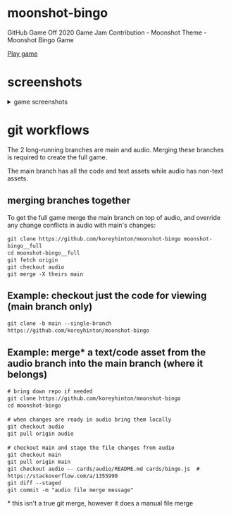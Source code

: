 # moonshot-bingo
GitHub Game Off 2020 Game Jam Contribution - Moonshot Theme - Moonshot Bingo Game

[Play game](https://koreyhinton.itch.io/moonshot-bingo)

# screenshots
<details>
  <summary>game screenshots</summary>
  <img src="https://github.com/koreyhinton/moonshot-bingo/blob/audio/docs/Capture_Home.PNG?raw=true" name="capture-astronaut">
  <img src="https://github.com/koreyhinton/moonshot-bingo/blob/audio/docs/Capture_Astronaut.PNG?raw=true" name="capture-astronaut">
  <img src="https://github.com/koreyhinton/moonshot-bingo/blob/audio/docs/Capture_Rocket.PNG?raw=true" name="capture-rocket">
  <img src="https://github.com/koreyhinton/moonshot-bingo/blob/audio/docs/Capture_Spaceship.PNG?raw=true" name="capture-spaceship">
  <img src="https://github.com/koreyhinton/moonshot-bingo/blob/audio/docs/Capture_UFO.PNG?raw=true" name="capture-ufo">
  </details>

# git workflows

The 2 long-running branches are main and audio. Merging these branches is required to create the full game.

The main branch has all the code and text assets while audio has non-text assets.

## merging branches together

To get the full game merge the main branch on top of audio, and override any change conflicts in audio with main's changes:

```
git clone https://github.com/koreyhinton/moonshot-bingo moonshot-bingo__full
cd moonshot-bingo__full
git fetch origin
git checkout audio
git merge -X theirs main
```

## Example: checkout just the code for viewing (main branch only)

```
git clone -b main --single-branch https://github.com/koreyhinton/moonshot-bingo
```

## Example: merge\* a text/code asset from the audio branch into the main branch (where it belongs)

```
# bring down repo if needed
git clone https://github.com/koreyhinton/moonshot-bingo
cd moonshot-bingo

# when changes are ready in audio bring them locally
git checkout audio
git pull origin audio

# checkout main and stage the file changes from audio
git checkout main
git pull origin main
git checkout audio -- cards/audio/README.md cards/bingo.js  # https://stackoverflow.com/a/1355990
git diff --staged
git commit -m "audio file merge message"
```

\* this isn't a true git merge, however it does a manual file merge







